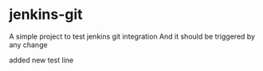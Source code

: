 # jenkins-git

A simple project to test jenkins git integration
And it should be triggered by any change

added new test line

